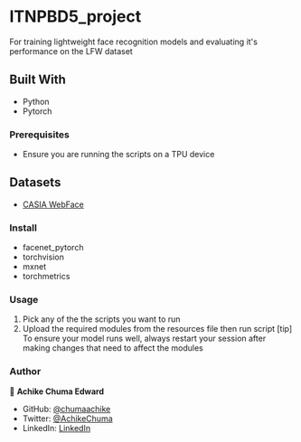 # ITNPBD5_project
For training lightweight face recognition models and evaluating it's performance on the LFW dataset


## Built With
-  Python
-  Pytorch
  
### Prerequisites
- Ensure you are running the scripts on a TPU device
  
## Datasets
- [CASIA WebFace](https://www.kaggle.com/datasets/debarghamitraroy/casia-webface)
  
### Install 
- facenet_pytorch
- torchvision
- mxnet
- torchmetrics


### Usage
1. Pick any of the the scripts you want to run
2. Upload the required modules from the resources file then run script
[tip] To ensure your model runs well, always restart your session after making changes that need to affect the modules

### Author
👤 **Achike Chuma Edward**

- GitHub: [@chumaachike](https://github.com/chumaachike)
- Twitter: [@AchikeChuma](https://x.com/chumaachike)
- LinkedIn: [LinkedIn](https://www.linkedin.com/in/edwardachike/)
